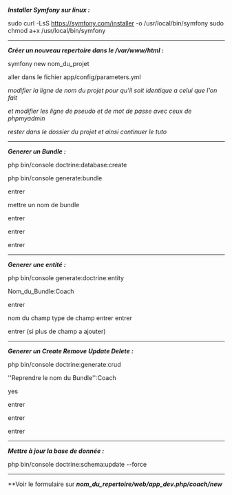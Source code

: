 **_Installer Symfony sur linux :_**

sudo curl -LsS https://symfony.com/installer -o /usr/local/bin/symfony
sudo chmod a+x /usr/local/bin/symfony

---

**_Créer un nouveau repertoire dans le /var/www/html :_**

symfony new nom_du_projet

aller dans le fichier app/config/parameters.yml

_modifier la ligne de nom du projet pour qu'il soit identique a celui que l'on fait_

_et modifier les ligne de pseudo et de mot de passe avec ceux de phpmyadmin_

_rester dans le dossier du projet et ainsi continuer le tuto_

---

**_Generer un Bundle :_**

php bin/console doctrine:database:create

php bin/console generate:bundle

entrer

mettre un nom de bundle

entrer

entrer

entrer

---

**_Generer une entité :_**

php bin/console generate:doctrine:entity

Nom_du_Bundle:Coach

entrer

nom du champ
type de champ
entrer
entrer

entrer (si plus de champ a ajouter)

---

**_Generer un Create Remove Update Delete :_**

php bin/console doctrine:generate:crud

''Reprendre le nom du Bundle'':Coach

yes

entrer

entrer

entrer

---

**_Mettre à jour la base de donnée :_**

php bin/console doctrine:schema:update --force

---

**Voir le formulaire sur **_nom_du_repertoire/web/app_dev.php/coach/new_**
